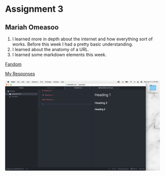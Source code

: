 # Assignment 3

## Mariah Omeasoo

1. I learned more in depth about the internet and how everything sort of works. Before this week I had a pretty basic understanding.
2. I learned about the anatomy of a URL.
3. I learned some markdown elements this week.

[Fandom](https://www.fandom.com/)

[My Responses](./responses.txt)

![Screenshot](./images/screenshot.png)
